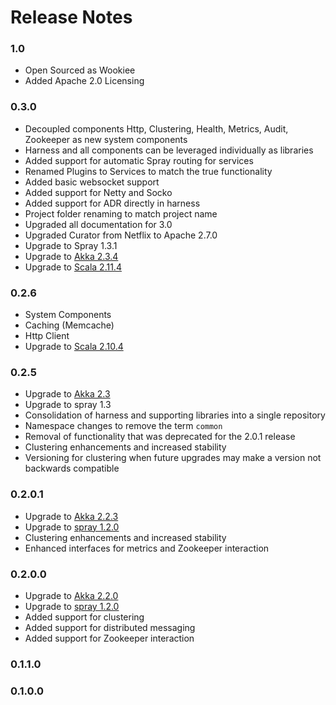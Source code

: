 # Release Notes
### 1.0
* Open Sourced as Wookiee
* Added Apache 2.0 Licensing

### 0.3.0
* Decoupled components Http, Clustering, Health, Metrics, Audit, Zookeeper as new system components
* Harness and all components can be leveraged individually as libraries
* Added support for automatic Spray routing for services
* Renamed Plugins to Services to match the true functionality
* Added basic websocket support
* Added support for Netty and Socko
* Added support for ADR directly in harness
* Project folder renaming to match project name
* Upgraded all documentation for 3.0
* Upgraded Curator from Netflix to Apache 2.7.0
* Upgrade to Spray 1.3.1
* Upgrade to [Akka 2.3.4](http://doc.akka.io/docs/akka/2.3.4/scala.html)
* Upgrade to [Scala 2.11.4](http://www.scala-lang.org/news/2.11.4)

### 0.2.6
* System Components
* Caching (Memcache)
* Http Client
* Upgrade to [Scala 2.10.4](http://www.scala-lang.org/news/2.10.4)

### 0.2.5
* Upgrade to [Akka 2.3](http://doc.akka.io/docs/akka/2.3.0-RC4/scala.html)
* Upgrade to spray 1.3
* Consolidation of harness and supporting libraries into a single repository
* Namespace changes to remove the term `common`
* Removal of functionality that was deprecated for the 2.0.1 release
* Clustering enhancements and increased stability
* Versioning for clustering when future upgrades may make a version not backwards compatible

### 0.2.0.1
* Upgrade to [Akka 2.2.3](http://doc.akka.io/docs/akka/2.2.3/scala.html)
* Upgrade to [spray 1.2.0](http://spray.io/documentation/1.2.0)
* Clustering enhancements and increased stability
* Enhanced interfaces for metrics and Zookeeper interaction

### 0.2.0.0
* Upgrade to [Akka 2.2.0](http://doc.akka.io/docs/akka/2.2.0/scala.html)
* Upgrade to [spray 1.2.0](http://spray.io/documentation/1.2.0)
* Added support for clustering
* Added support for distributed messaging
* Added support for Zookeeper interaction

### 0.1.1.0

### 0.1.0.0
